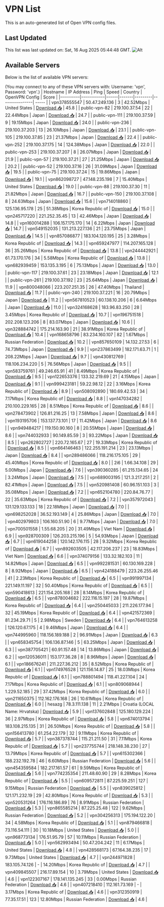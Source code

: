 # VPN List

This is an auto-generated list of Open VPN config files.

## Last Updated

This list was last updated on: Sat, 16 Aug 2025 05:44:48 GMT.
![Alt](https://repobeats.axiom.co/api/embed/186b98318ef1479477931607c1ad7d823f12451f.svg "Repobeats analytics image")

## Available Servers

Below is the list of available VPN servers:

(You may connect to any of these VPN servers with: Username: 'vpn', Password: 'vpn'.)
| Hostname | IP Address | Ping | Speed | Country | OpenVPN Config | Score |
|----------|------------|------|-------|---------|----------------| ----- |
| vpn378555547 | 50.47.249.136 | 3 | 42.52Mbps | United States | [Download 📥](./configs/server_0_US.ovpn) | 45.8 |
| public-vpn-82 | 219.100.37.54 | 22 | 22.44Mbps | Japan | [Download 📥](./configs/server_1_JP.ovpn) | 24.7 |
| public-vpn-111 | 219.100.37.59 | 9 | 19.15Mbps | Japan | [Download 📥](./configs/server_2_JP.ovpn) | 24.0 |
| public-vpn-236 | 219.100.37.203 | 13 | 26.10Mbps | Japan | [Download 📥](./configs/server_3_JP.ovpn) | 23.1 |
| public-vpn-105 | 219.100.37.85 | 23 | 21.37Mbps | Japan | [Download 📥](./configs/server_4_JP.ovpn) | 22.4 |
| public-vpn-252 | 219.100.37.175 | 14 | 124.38Mbps | Japan | [Download 📥](./configs/server_5_JP.ovpn) | 22.0 |
| public-vpn-253 | 219.100.37.207 | 8 | 26.07Mbps | Japan | [Download 📥](./configs/server_6_JP.ovpn) | 21.9 |
| public-vpn-57 | 219.100.37.21 | 27 | 21.25Mbps | Japan | [Download 📥](./configs/server_7_JP.ovpn) | 20.2 |
| public-vpn-52 | 219.100.37.16 | 26 | 31.09Mbps | Japan | [Download 📥](./configs/server_8_JP.ovpn) | 19.5 |
| public-vpn-75 | 219.100.37.24 | 15 | 19.86Mbps | Japan | [Download 📥](./configs/server_9_JP.ovpn) | 19.1 |
| vpn862098727 | 47.148.235.198 | 7 | 15.40Mbps | United States | [Download 📥](./configs/server_10_US.ovpn) | 19.0 |
| public-vpn-88 | 219.100.37.30 | 11 | 21.82Mbps | Japan | [Download 📥](./configs/server_11_JP.ovpn) | 16.7 |
| public-vpn-150 | 219.100.37.108 | 8 | 24.63Mbps | Japan | [Download 📥](./configs/server_12_JP.ovpn) | 15.6 |
| vpn714018860 | 125.136.95.178 | 25 | 51.38Mbps | Korea Republic of | [Download 📥](./configs/server_13_KR.ovpn) | 15.0 |
| vpn245717220 | 221.252.35.45 | 13 | 42.46Mbps | Japan | [Download 📥](./configs/server_14_JP.ovpn) | 14.8 |
| vpn160014288 | 106.157.175.170 | 14 | 6.22Mbps | Japan | [Download 📥](./configs/server_15_JP.ovpn) | 14.7 |
| vpn549152035 | 131.213.227.136 | 21 | 23.75Mbps | Japan | [Download 📥](./configs/server_16_JP.ovpn) | 14.5 |
| vpn857086877 | 183.104.120.195 | 25 | 3.28Mbps | Korea Republic of | [Download 📥](./configs/server_17_KR.ovpn) | 14.3 |
| vpn659247977 | 114.207.165.128 | 36 | 35.26Mbps | Korea Republic of | [Download 📥](./configs/server_18_KR.ovpn) | 13.8 |
| vpn244442921 | 61.73.170.176 | 34 | 5.58Mbps | Korea Republic of | [Download 📥](./configs/server_19_KR.ovpn) | 13.8 |
| vpn682939459 | 153.135.3.195 | 6 | 75.13Mbps | Japan | [Download 📥](./configs/server_20_JP.ovpn) | 13.0 |
| public-vpn-117 | 219.100.37.61 | 23 | 23.18Mbps | Japan | [Download 📥](./configs/server_21_JP.ovpn) | 12.1 |
| public-vpn-261 | 219.100.37.192 | 23 | 25.64Mbps | Japan | [Download 📥](./configs/server_22_JP.ovpn) | 11.9 |
| vpn800048066 | 223.207.251.35 | 26 | 47.40Mbps | Thailand | [Download 📥](./configs/server_23_TH.ovpn) | 11.7 |
| public-vpn-240 | 219.100.37.221 | 16 | 20.79Mbps | Japan | [Download 📥](./configs/server_24_JP.ovpn) | 11.2 |
| vpn567810523 | 60.138.10.206 | 6 | 6.64Mbps | Japan | [Download 📥](./configs/server_25_JP.ovpn) | 11.0 |
| vpn324168628 | 183.96.83.250 | 28 | 3.45Mbps | Korea Republic of | [Download 📥](./configs/server_26_KR.ovpn) | 10.7 |
| vpn196751518 | 202.208.123.206 | 8 | 83.07Mbps | Japan | [Download 📥](./configs/server_27_JP.ovpn) | 10.6 |
| vpn328884742 | 175.214.163.90 | 21 | 38.91Mbps | Korea Republic of | [Download 📥](./configs/server_28_KR.ovpn) | 10.4 |
| vpn168658796 | 83.234.160.107 | 82 | 1.67Mbps | Russian Federation | [Download 📥](./configs/server_29_RU.ovpn) | 10.2 |
| vpn857650109 | 14.132.27.53 | 6 | 74.73Mbps | Japan | [Download 📥](./configs/server_30_JP.ovpn) | 9.9 |
| vpn237863499 | 182.171.63.71 | 1 | 208.22Mbps | Japan | [Download 📥](./configs/server_31_JP.ovpn) | 9.7 |
| vpn430812769 | 118.106.234.220 | 5 | 76.56Mbps | Japan | [Download 📥](./configs/server_32_JP.ovpn) | 9.5 |
| vpn583759761 | 49.246.65.91 | 41 | 8.49Mbps | Korea Republic of | [Download 📥](./configs/server_33_KR.ovpn) | 9.5 |
| vpn122653376 | 133.32.219.69 | 21 | 4.15Mbps | Japan | [Download 📥](./configs/server_34_JP.ovpn) | 9.1 |
| vpn999423181 | 59.22.98.12 | 22 | 3.16Mbps | Korea Republic of | [Download 📥](./configs/server_35_KR.ovpn) | 8.9 |
| vpn508092890 | 180.69.42.53 | 34 | 7.17Mbps | Korea Republic of | [Download 📥](./configs/server_36_KR.ovpn) | 8.8 |
| vpn147034282 | 210.100.229.165 | 28 | 8.51Mbps | Korea Republic of | [Download 📥](./configs/server_37_KR.ovpn) | 8.6 |
| vpn278473902 | 126.81.216.25 | 13 | 7.58Mbps | Japan | [Download 📥](./configs/server_38_JP.ovpn) | 8.6 |
| vpn193195706 | 153.137.73.101 | 17 | 11.42Mbps | Japan | [Download 📥](./configs/server_39_JP.ovpn) | 8.6 |
| vpn949484217 | 119.150.90.160 | 8 | 20.55Mbps | Japan | [Download 📥](./configs/server_40_JP.ovpn) | 8.6 |
| vpn744032933 | 90.149.85.59 | 3 | 93.22Mbps | Japan | [Download 📥](./configs/server_41_JP.ovpn) | 8.5 |
| vpn262802727 | 220.72.165.67 | 27 | 19.33Mbps | Korea Republic of | [Download 📥](./configs/server_42_KR.ovpn) | 8.5 |
| vpn664146463 | 122.255.191.214 | 23 | 23.13Mbps | Japan | [Download 📥](./configs/server_43_JP.ovpn) | 8.4 |
| vpn289486066 | 118.216.175.105 | 29 | 45.40Mbps | Korea Republic of | [Download 📥](./configs/server_44_KR.ovpn) | 8.0 |
| 2i6 | 1.66.34.108 | 29 | 5.00Mbps | Japan | [Download 📥](./configs/server_45_JP.ovpn) | 7.6 |
| vpn390360285 | 61.215.134.65 | 24 | 3.24Mbps | Japan | [Download 📥](./configs/server_46_JP.ovpn) | 7.5 |
| vpn689003195 | 121.3.217.251 | 2 | 82.41Mbps | Japan | [Download 📥](./configs/server_47_JP.ovpn) | 7.5 |
| vpn520981408 | 60.96.151.103 | 3 | 35.08Mbps | Japan | [Download 📥](./configs/server_48_JP.ovpn) | 7.2 |
| vpn652104780 | 220.84.76.77 | 22 | 35.63Mbps | Korea Republic of | [Download 📥](./configs/server_49_KR.ovpn) | 7.2 |
| vpn357972043 | 131.129.133.133 | 18 | 22.18Mbps | Japan | [Download 📥](./configs/server_50_JP.ovpn) | 7.0 |
| vpn698252028 | 36.52.193.149 | 4 | 25.86Mbps | Japan | [Download 📥](./configs/server_51_JP.ovpn) | 7.0 |
| vpn402979803 | 106.160.51.90 | 6 | 9.77Mbps | Japan | [Download 📥](./configs/server_52_JP.ovpn) | 7.0 |
| vpn700501558 | 1.55.68.205 | 20 | 31.49Mbps | Viet Nam | [Download 📥](./configs/server_53_VN.ovpn) | 6.9 |
| vpn928700309 | 126.203.215.196 | 5 | 54.93Mbps | Japan | [Download 📥](./configs/server_54_JP.ovpn) | 6.7 |
| vpn619044258 | 120.142.176.115 | 28 | 9.32Mbps | Korea Republic of | [Download 📥](./configs/server_55_KR.ovpn) | 6.7 |
| vpn892603505 | 42.117.206.237 | 23 | 18.83Mbps | Viet Nam | [Download 📥](./configs/server_56_VN.ovpn) | 6.6 |
| vpn374079156 | 133.32.182.103 | 11 | 14.82Mbps | Japan | [Download 📥](./configs/server_57_JP.ovpn) | 6.5 |
| vpn992281531 | 60.130.169.228 | 8 | 8.92Mbps | Japan | [Download 📥](./configs/server_58_JP.ovpn) | 6.5 |
| vpn424188479 | 223.26.255.46 | 41 | 2.23Mbps | Korea Republic of | [Download 📥](./configs/server_59_KR.ovpn) | 6.5 |
| vpn991997134 | 221.149.11.197 | 32 | 50.40Mbps | Korea Republic of | [Download 📥](./configs/server_60_KR.ovpn) | 6.5 |
| vpn590418613 | 221.154.205.168 | 28 | 8.14Mbps | Korea Republic of | [Download 📥](./configs/server_61_KR.ovpn) | 6.5 |
| vpn878004682 | 222.116.15.197 | 28 | 19.87Mbps | Korea Republic of | [Download 📥](./configs/server_62_KR.ovpn) | 6.4 |
| vpn250445033 | 211.226.177.94 | 32 | 45.19Mbps | Korea Republic of | [Download 📥](./configs/server_63_KR.ovpn) | 6.4 |
| vpn421572369 | 81.234.29.71 | 5 | 2.98Mbps | Sweden | [Download 📥](./configs/server_64_SE.ovpn) | 6.4 |
| vpn764613258 | 126.120.67.175 | 4 | 9.46Mbps | Japan | [Download 📥](./configs/server_65_JP.ovpn) | 6.4 |
| vpn744995960 | 118.156.189.188 | 2 | 96.91Mbps | Japan | [Download 📥](./configs/server_66_JP.ovpn) | 6.3 |
| vpn658345754 | 106.136.87.146 | 5 | 63.25Mbps | Japan | [Download 📥](./configs/server_67_JP.ovpn) | 6.3 |
| vpn387705421 | 60.91.157.48 | 14 | 13.86Mbps | Japan | [Download 📥](./configs/server_68_JP.ovpn) | 6.2 |
| vpn120536011 | 153.177.36.28 | 8 | 8.96Mbps | Japan | [Download 📥](./configs/server_69_JP.ovpn) | 6.1 |
| vpn186676241 | 211.227.36.212 | 35 | 8.52Mbps | Korea Republic of | [Download 📥](./configs/server_70_KR.ovpn) | 6.1 |
| vpn174976528 | 121.156.14.87 | 25 | 18.03Mbps | Korea Republic of | [Download 📥](./configs/server_71_KR.ovpn) | 6.1 |
| vpn788801494 | 118.41.227.104 | 24 | 7.17Mbps | Korea Republic of | [Download 📥](./configs/server_72_KR.ovpn) | 6.1 |
| vpn809068944 | 1.229.52.185 | 29 | 37.42Mbps | Korea Republic of | [Download 📥](./configs/server_73_KR.ovpn) | 6.0 |
| vpn211650375 | 112.162.176.168 | 26 | 10.61Mbps | Korea Republic of | [Download 📥](./configs/server_74_KR.ovpn) | 6.0 |
| hesazg | 78.3.111.138 | 11 | 2.21Mbps | Croatia (LOCAL Name: Hrvatska) | [Download 📥](./configs/server_75_HR.ovpn) | 5.9 |
| vpn137602848 | 125.180.129.224 | 36 | 2.97Mbps | Korea Republic of | [Download 📥](./configs/server_76_KR.ovpn) | 5.8 |
| vpn674013794 | 183.108.215.135 | 31 | 26.50Mbps | Korea Republic of | [Download 📥](./configs/server_77_KR.ovpn) | 5.8 |
| vpn156413780 | 61.254.22.179 | 32 | 9.11Mbps | Korea Republic of | [Download 📥](./configs/server_78_KR.ovpn) | 5.7 |
| vpn387378744 | 115.21.211.50 | 31 | 7.11Mbps | Korea Republic of | [Download 📥](./configs/server_79_KR.ovpn) | 5.7 |
| vpn237755744 | 218.148.38.230 | 27 | 13.79Mbps | Korea Republic of | [Download 📥](./configs/server_80_KR.ovpn) | 5.7 |
| vpn615302366 | 188.232.192.78 | 46 | 6.60Mbps | Russian Federation | [Download 📥](./configs/server_81_RU.ovpn) | 5.6 |
| vpn454359584 | 182.217.161.57 | 61 | 9.59Mbps | Korea Republic of | [Download 📥](./configs/server_82_KR.ovpn) | 5.6 |
| vpn774235354 | 211.48.60.90 | 29 | 8.28Mbps | Korea Republic of | [Download 📥](./configs/server_83_KR.ovpn) | 5.5 |
| vpn609572811 | 87.225.59.251 | 127 | 9.15Mbps | Russian Federation | [Download 📥](./configs/server_84_RU.ovpn) | 5.5 |
| vpn839025812 | 121.171.232.19 | 29 | 42.80Mbps | Korea Republic of | [Download 📥](./configs/server_85_KR.ovpn) | 5.3 |
| vpn520531264 | 176.116.186.89 | 76 | 8.91Mbps | Russian Federation | [Download 📥](./configs/server_86_RU.ovpn) | 5.3 |
| vpn865585214 | 87.225.25.48 | 122 | 9.62Mbps | Russian Federation | [Download 📥](./configs/server_87_RU.ovpn) | 5.2 |
| vpn304256313 | 175.194.122.20 | 34 | 4.58Mbps | Korea Republic of | [Download 📥](./configs/server_88_KR.ovpn) | 5.1 |
| vpn879466818 | 73.116.54.111 | 30 | 10.18Mbps | United States | [Download 📥](./configs/server_89_US.ovpn) | 5.0 |
| vpn968773134 | 176.51.95.79 | 57 | 10.11Mbps | Russian Federation | [Download 📥](./configs/server_90_RU.ovpn) | 5.0 |
| vpn562993494 | 50.47.204.242 | 11 | 6.17Mbps | United States | [Download 📥](./configs/server_91_US.ovpn) | 4.8 |
| vpn428568173 | 67.164.38.235 | 17 | 9.73Mbps | United States | [Download 📥](./configs/server_92_US.ovpn) | 4.7 |
| vpn244971828 | 183.105.74.126 | - | 14.20Mbps | Korea Republic of | [Download 📥](./configs/server_93_KR.ovpn) | 4.7 |
| vpn409845507 | 216.17.89.154 | 10 | 3.79Mbps | United States | [Download 📥](./configs/server_94_US.ovpn) | 4.6 |
| vpn122307167 | 178.141.135.245 | 33 | 0.00Mbps | Russian Federation | [Download 📥](./configs/server_95_RU.ovpn) | 4.6 |
| vpn407218410 | 112.161.73.169 | - | 3.17Mbps | Korea Republic of | [Download 📥](./configs/server_96_KR.ovpn) | 4.6 |
| vpn312350919 | 77.35.17.51 | 123 | 12.80Mbps | Russian Federation | [Download 📥](./configs/server_97_RU.ovpn) | 4.6 |
